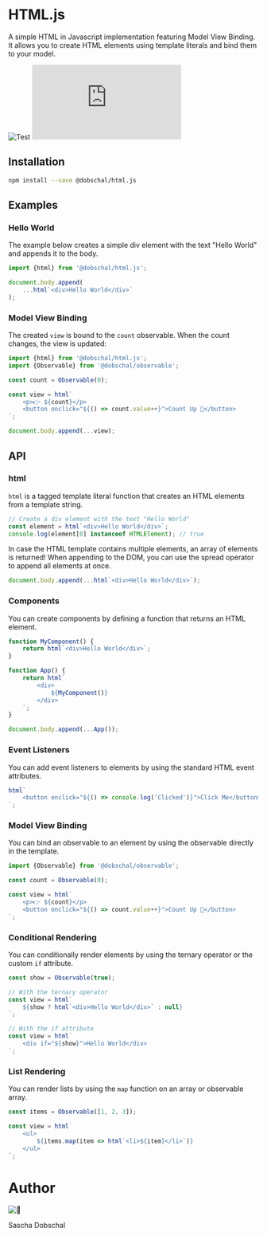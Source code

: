 # HTML.js

A simple HTML in Javascript implementation featuring Model View Binding. It allows you to create HTML elements using
template literals and bind them to your model.

![Test](https://github.com/dobschal/HTML/actions/workflows/test.yml/badge.svg)
[![NPM](https://img.shields.io/npm/v/@dobschal/html.js)](https://www.npmjs.com/package/@dobschal/html.js)

## Installation

```bash
npm install --save @dobschal/html.js
```

## Examples

### Hello World

The example below creates a simple div element with the text "Hello World" and appends it to the body.

```javascript
import {html} from '@dobschal/html.js';

document.body.append(
    ...html`<div>Hello World</div>`
);
```

### Model View Binding

The created `view` is bound to the `count` observable. When the count changes, the view is updated:

```javascript
import {html} from '@dobschal/html.js';
import {Observable} from '@dobschal/observable';

const count = Observable(0);

const view = html`
    <p>👉 ${count}</p>
    <button onclick="${() => count.value++}">Count Up 🚀</button>
`;

document.body.append(...view);

```

## API

### html

`html` is a tagged template literal function that creates an HTML elements from a template string.

```javascript
// Create a div element with the text "Hello World"
const element = html`<div>Hello World</div>`;
console.log(element[0] instanceof HTMLElement); // true
```

In case the HTML template contains multiple elements, an array of elements is returned!
When appending to the DOM, you can use the spread operator to append all elements at once.
```javascript
document.body.append(...html`<div>Hello World</div>`);
```

### Components

You can create components by defining a function that returns an HTML element.

```javascript
function MyComponent() {
    return html`<div>Hello World</div>`;
}

function App() {
    return html`
        <div>
            ${MyComponent()}
        </div>
    `;
}

document.body.append(...App());
```

### Event Listeners

You can add event listeners to elements by using the standard HTML event attributes.

```javascript
html`
    <button onclick="${() => console.log('Clicked')}">Click Me</button>
`;
```

### Model View Binding

You can bind an observable to an element by using the observable directly in the template.

```javascript
import {Observable} from '@dobschal/observable';

const count = Observable(0);

const view = html`
    <p>👉 ${count}</p>
    <button onclick="${() => count.value++}">Count Up 🚀</button>
`;
```

### Conditional Rendering

You can conditionally render elements by using the ternary operator or the custom `if` attribute.

```javascript
const show = Observable(true);

// With the ternary operator
const view = html`
    ${show ? html`<div>Hello World</div>` : null}
`;

// With the if attribute
const view = html`
    <div if="${show}">Hello World</div>
`;
```

### List Rendering

You can render lists by using the `map` function on an array or observable array.

```javascript
const items = Observable([1, 2, 3]);

const view = html`
    <ul>
        ${items.map(item => html`<li>${item}</li>`)}
    </ul>
`;
```

# Author

![👋](https://avatars.githubusercontent.com/u/15888400?s=48&v=4)

Sascha Dobschal

